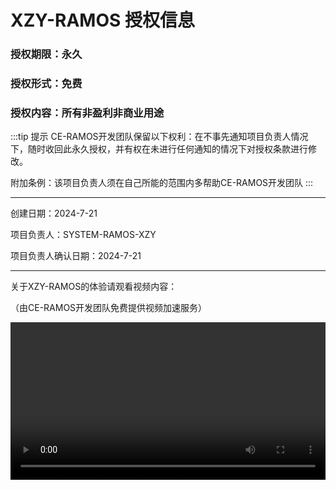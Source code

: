 # XZY-RAMOS 授权信息

<h3 id="授权期限-永久" tabindex="-1">授权期限：永久<a class="header-anchor" href="#授权期限-永久" aria-label="Permalink to &quot;授权期限：永久&quot;">&ZeroWidthSpace;</a></h3>

### 授权形式：免费

### 授权内容：所有非盈利非商业用途

:::tip 提示
CE-RAMOS开发团队保留以下权利：在不事先通知项目负责人情况下，随时收回此永久授权，并有权在未进行任何通知的情况下对授权条款进行修改。

附加条例：该项目负责人须在自己所能的范围内多帮助CE-RAMOS开发团队
:::
***

创建日期：2024-7-21

项目负责人：SYSTEM-RAMOS-XZY

项目负责人确认日期：2024-7-21

***
关于XZY-RAMOS的体验请观看视频内容：

（由CE-RAMOS开发团队免费提供视频加速服务）

<video src="https://pic.ce-ramos.cn/XZY-RAMOS.mp4" style="width: 100%;" controls="controls"></video>